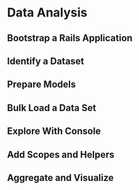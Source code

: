# Data Analysis

## Bootstrap a Rails Application
## Identify a Dataset
## Prepare Models
## Bulk Load a Data Set
## Explore With Console
## Add Scopes and Helpers
## Aggregate and Visualize